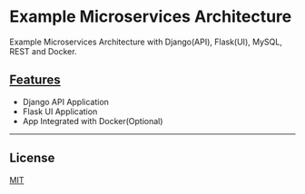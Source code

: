 # Example Microservices Architecture

Example Microservices Architecture with Django(API), Flask(UI), MySQL, REST and Docker.

## <u>Features</u>

* Django API Application
* Flask UI Application
* App Integrated with Docker(Optional)

---

## License

[MIT](https://choosealicense.com/licenses/mit/)